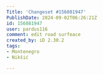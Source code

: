 ```yaml
---
Title: 'Changeset #156081947'
PublishDate: 2024-09-02T06:26:21Z
id: 156081947
user: pardus116
comment: edit road surfeace
created_by: iD 2.30.2
tags:
- Montenegro
- Nikšić

---
```

